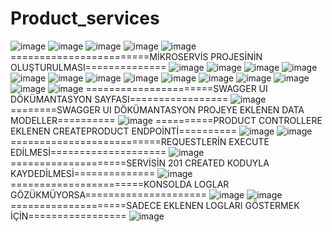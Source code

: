 # Product_services

![image](https://github.com/melek227/Product_services/assets/62296109/d9734345-c0e3-48d5-9db5-f705f3fd9ad2)
![image](https://github.com/melek227/Product_services/assets/62296109/e6dc8e0e-13a6-4eb5-9b50-39b5422ace55)
![image](https://github.com/melek227/Product_services/assets/62296109/3184824d-7cab-4b75-88a8-222a314c62ed)
![image](https://github.com/melek227/Product_services/assets/62296109/d2af325c-e89e-4245-b780-4b95f91a9670)
![image](https://github.com/melek227/Product_services/assets/62296109/a626f316-dd63-4909-9b90-6e0b0fee63b3)
========================MİKROSERVİS PROJESİNİN OLUŞTURULMASI==============
![image](https://github.com/melek227/Product_services/assets/62296109/332d1eff-eb00-431d-9945-f1cbb97c0a0d)
![image](https://github.com/melek227/Product_services/assets/62296109/2f213241-34c0-4155-924c-c803f228c34b)
![image](https://github.com/melek227/Product_services/assets/62296109/3ee1af55-43f9-42e2-940e-d0b0b00b9dda)
![image](https://github.com/melek227/Product_services/assets/62296109/776e59de-e407-4055-951e-7d52fe58e8b8)
![image](https://github.com/melek227/Product_services/assets/62296109/fb2cc953-bd99-4e4a-8334-05d13228dbfb)
![image](https://github.com/melek227/Product_services/assets/62296109/8f2984a0-aad3-48a5-b71a-8bcdbee9b596)
![image](https://github.com/melek227/Product_services/assets/62296109/0d660d4d-702d-4ec0-bca6-07e177f1f2fd)
![image](https://github.com/melek227/Product_services/assets/62296109/2f64dbb0-12b1-4ebb-93cf-219b1aa003a0)
![image](https://github.com/melek227/Product_services/assets/62296109/becc2aaa-f9f2-40a6-abb9-eeee35fa7ff2)
![image](https://github.com/melek227/Product_services/assets/62296109/6667e712-42ce-43d7-834a-1c5e960844e2)
![image](https://github.com/melek227/Product_services/assets/62296109/7ccddc63-683e-4142-9126-6d606905c88e)
![image](https://github.com/melek227/Product_services/assets/62296109/d557d8f4-6e1c-42e9-bec4-ffce90d66912)
![image](https://github.com/melek227/Product_services/assets/62296109/b982c7fd-7678-43e3-9441-16c5034cf60f)
![image](https://github.com/melek227/Product_services/assets/62296109/a9130e73-2aaf-4504-968a-818de3ffd341)
======================SWAGGER UI DÖKÜMANTASYON SAYFASI=================
![image](https://github.com/melek227/Product_services/assets/62296109/a057d674-377b-461e-bdb9-d1141feaf057)
========SWAGGER UI DÖKÜMANTASYON PROJEYE EKLENEN DATA MODELLER==========
![image](https://github.com/melek227/Product_services/assets/62296109/fbbd21f3-4269-465a-9583-8d5a47980f8e)
==========PRODUCT CONTROLLERE EKLENEN CREATEPRODUCT ENDPOİNTİ==========
![image](https://github.com/melek227/Product_services/assets/62296109/28966885-357e-49d9-92af-6a07db7a6965)
![image](https://github.com/melek227/Product_services/assets/62296109/b2d69a77-4acf-4e50-ab7a-b6f1978bb76d)
==========================REQUESTLERİN EXECUTE EDİLMESİ====================
![image](https://github.com/melek227/Product_services/assets/62296109/e25513bf-672e-4635-ba26-cba10697a515)
====================SERVİSİN 201 CREATED KODUYLA KAYDEDİLMESİ==============
![image](https://github.com/melek227/Product_services/assets/62296109/f356536b-373e-42db-8905-1465c9e64be5)
=======================KONSOLDA LOGLAR GÖZÜKMÜYORSA=====================
![image](https://github.com/melek227/Product_services/assets/62296109/33eb7247-6a73-4d41-b67b-648f8b89df2a)
![image](https://github.com/melek227/Product_services/assets/62296109/111ed588-2d37-4c99-9b0f-037df00867e2)
====================SADECE EKLENEN LOGLARI GÖSTERMEK İÇİN=================
![image](https://github.com/melek227/Product_services/assets/62296109/8b94e329-fcbb-4628-8975-732e52158436)

